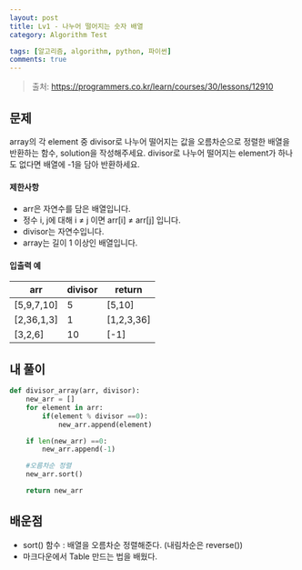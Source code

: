 ```yaml
---
layout: post
title: Lv1 - 나누어 떨어지는 숫자 배열
category: Algorithm Test

tags: [알고리즘, algorithm, python, 파이썬]
comments: true
---
```

> 출처: https://programmers.co.kr/learn/courses/30/lessons/12910

## 문제
array의 각 element 중 divisor로 나누어 떨어지는 값을 오름차순으로 정렬한 배열을 반환하는 함수, solution을 작성해주세요.
divisor로 나누어 떨어지는 element가 하나도 없다면 배열에 -1을 담아 반환하세요.

#### 제한사항
- arr은 자연수를 담은 배열입니다.
- 정수 i, j에 대해 i ≠ j 이면 arr[i] ≠ arr[j] 입니다.
- divisor는 자연수입니다.
- array는 길이 1 이상인 배열입니다.

#### 입출력 예
arr | divisor | return
--- | ------- | ------
[5,9,7,10] | 5 | [5,10]
[2,36,1,3] | 1 | [1,2,3,36]
[3,2,6]    | 10 | [-1]

## 내 풀이
```python
def divisor_array(arr, divisor):
    new_arr = []
    for element in arr:
        if(element % divisor ==0):
            new_arr.append(element)

    if len(new_arr) ==0:
        new_arr.append(-1)

    #오름차순 정렬
    new_arr.sort()

    return new_arr
```

## 배운점
- sort() 함수 : 배열을 오름차순 정렬해준다. (내림차순은 reverse())
- 마크다운에서 Table 만드는 법을 배웠다.